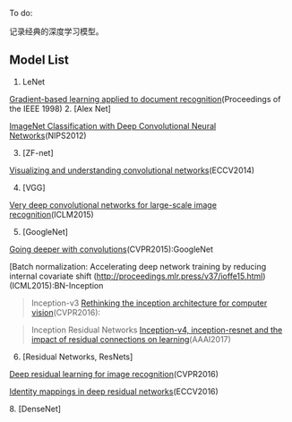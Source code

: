 To do:

记录经典的深度学习模型。
 ## Model List
 1. LeNet
 
 [Gradient-based learning applied to document recognition](http://ieeexplore.ieee.org/document/726791/)(Proceedings of the IEEE 1998)
 2. [Alex Net]
 
 [ImageNet Classification with Deep Convolutional Neural Networks](http://papers.nips.cc/paper/4824-imagenet-classification-with-deep-convolutional-neural-networks.pdf)(NIPS2012)

 3. [ZF-net]
 
 [Visualizing and understanding convolutional networks](https://link.springer.com/chapter/10.1007/978-3-319-10590-1_53)(ECCV2014)
 
 4. [VGG]
 
 [Very deep convolutional networks for large-scale image recognition](http://www.robots.ox.ac.uk/~vgg/research/very_deep/)(ICLM2015)
 
 5. [GoogleNet]
 
 [Going deeper with convolutions](https://www.cvfoundation.org/openaccess/content_cvpr_2015/html/Szegedy_Going_Deeper_With_2015_CVPR_paper.html)(CVPR2015):GoogleNet
 
 [Batch normalization: Accelerating deep network training by reducing internal covariate shift (http://proceedings.mlr.press/v37/ioffe15.html)(ICML2015):BN-Inception
 
 >Inception-v3
 [Rethinking the inception architecture for computer vision](https://www.cv-foundation.org/openaccess/content_cvpr_2016/html/Szegedy_Rethinking_the_Inception_CVPR_2016_paper.html)(CVPR2016):
 
 > Inception Residual Networks
 [Inception-v4, inception-resnet and the impact of residual connections on learning](https://arxiv.org/pdf/1602.07261.pdf)(AAAI2017)
 
 6. [Residual Networks, ResNets]
 
 [Deep residual learning for image recognition](https://www.cvfoundation.org/openaccess/content_cvpr_2016/html/He_Deep_Residual_Learning_CVPR_2016_paper.html)(CVPR2016)
 
 [Identity mappings in deep residual networks](https://link.springer.com/chapter/10.1007/978-3-319-46493-0_38)(ECCV2016)
 

 
 8. [DenseNet]

